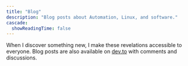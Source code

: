 ```yaml
---
title: "Blog"
description: "Blog posts about Automation, Linux, and software."
cascade:
  showReadingTime: false
---
```

When I discover something new, I make these revelations accessible to everyone. Blog posts are also available on [dev.to](https://dev.to/patimapoochai) with comments and discussions.